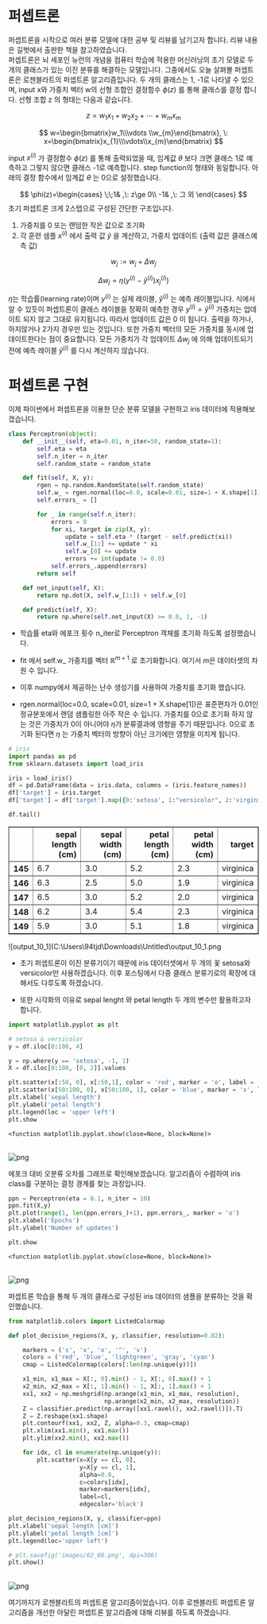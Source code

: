 # 퍼셉트론 

퍼셉트론을 시작으로 여러 분류 모델에 대한 공부 및 리뷰를 남기고자 합니다. 리뷰 내용은 길벗에서 출판한 책을 참고하였습니다.   
퍼셉트론은 뇌 세포인 뉴런의 개념을 컴퓨터 학습에 적용한 머신러닝의 초기 모델로 두 개의 클래스가 있는 이진 분류를 해결하는 모델입니다.
그중에서도 오늘 살펴볼 퍼셉트론은 로젠블라트의 퍼셉트론 알고리즘입니다. 
두 개의 클래스는 1, -1로 나타낼 수 있으며, input x와 가중치 벡터 w의 선형 조합인 결정함수 $\phi{(z)}$ 를 통해 클래스를 결정 합니다.
선형 조합 z 의 형태는 다음과 같습니다. 

$$
z = w_1x_1 + w_2x_2 + \cdots +w_mx_m
$$

$$
w=\begin{bmatrix}w_1\\\vdots \\w_{m}\end{bmatrix}, \:  x=\begin{bmatrix}x_{1}\\\vdots\\x_{m}\end{bmatrix}
$$


input $x^{(i)}$ 가 결정함수 $\phi{(z)}$ 를 통해 출력되었을 때, 임계값 $\theta$ 보다 크면 클래스 1로 예측하고 그렇지 않으면 클래스 -1로 예측합니다. step function의 형태와 동일합니다. 아래의 결정 함수에서 임계값 $\theta$ 는 0으로 설정했습니다.

$$
\phi(z)=\begin{cases}
\;\;1& ,\:  z\ge 0\\
-1& ,\:  그 외
\end{cases}
$$
초기 퍼셉트론 크게  2스텝으로 구성된 간단한 구조입니다.
1. 가중치를 0 또는 랜덤한 작은 값으로 초기화
2. 각 훈련 샘플 $x^{(i)}$ 에서 출력 값 $\hat{y}$ 을 계산하고, 가중치 업데이트 (출력 값은 클래스예측 값)

$$
w_j := w_j + {\Delta}w_j
$$

$$
{\Delta}w_j = {\eta}(y^{(i)}-\hat{y}^{(i)})x_j^{(i)})
$$

$\eta$는 학습률(learning rate)이며 $y^{(i)}$ 는 실제 레이블,  $\hat{y}^{(i)}$ 는 예측 레이블입니다. 식에서 알 수 있듯이 퍼셉트론이 클래스 레이블을 정확히 예측한 경우 $y^{(i)} = \hat{y}^{(i)}$ 가중치는 업데이트 되지 않고 그대로 유지됩니다. 따라서 업데이트 값은 0 이 됩니다. 출력을 하거나, 하지않거나 2가지 경우만 있는 것입니다. 또한 가중치 벡터의 모든 가중치를 동시에 업데이트한다는 점이 중요합니다. 모든 가중치가 각 업데이트 $\Delta{w_j}$ 에 의해 업데이트되기전에 예측 레이블 $\hat{y}^{(i)}$ 를 다시 계산하지 않습니다.  


# 퍼셉트론 구현

이제 파이썬에서 퍼셉트론을 이용한 단순 분류 모델을 구현하고 iris 데이터에 적용해보겠습니다.


```python
class Perceptron(object):
    def __init__(self, eta=0.01, n_iter=50, random_state=1):
        self.eta = eta
        self.n_iter = n_iter
        self.random_state = random_state

    def fit(self, X, y):
        rgen = np.random.RandomState(self.random_state)
        self.w_ = rgen.normal(loc=0.0, scale=0.01, size=1 + X.shape[1])
        self.errors_ = []

        for _ in range(self.n_iter):
            errors = 0
            for xi, target in zip(X, y):
                update = self.eta * (target - self.predict(xi))
                self.w_[1:] += update * xi
                self.w_[0] += update
                errors += int(update != 0.0)
            self.errors_.append(errors)
        return self

    def net_input(self, X):
        return np.dot(X, self.w_[1:]) + self.w_[0]

    def predict(self, X):
        return np.where(self.net_input(X) >= 0.0, 1, -1)
```

- 학습률 eta와 에포크 횟수 n_iter로 Perceptron 객체를 초기화 하도록 설정했습니다.  
- fit 에서 self.w_ 가중치를 벡터 $\mathbb{R}^{m+1}$ 로 초기화합니다. 여기서 $m$은 데이터셋의 차원 수 입니다.   

- 이후 numpy에서 제공하는 난수 생성기를 사용하여 가중치를 초기화 했습니다.   
- rgen.normal(loc=0.0, scale=0.01, size=1 + X.shape[1])은 표준편차가 0.01인 정규분포에서 랜덤 샘플링한 아주 작은 수 입니다. 가중치를 0으로 초기화 하지 않는 것은 가중치가 0이 아니어야 $\eta$가 분류결과에 영향을 주기 때문입니다. 0으로 초기화 된다면 $\eta$ 는 가중치 벡터의 방향이 아닌 크기에만 영향을 미치게 됩니다. 


```python
# iris
import pandas as pd
from sklearn.datasets import load_iris

iris = load_iris()
df = pd.DataFrame(data = iris.data, columns = (iris.feature_names)) 
df['target'] = iris.target
df['target'] = df['target'].map({0:'setosa', 1:"versicolor", 2:'virginica'})
```


```python
df.tail()
```




<div>
<style scoped>
    .dataframe tbody tr th:only-of-type {
        vertical-align: middle;
    }

    .dataframe tbody tr th {
        vertical-align: top;
    }
    
    .dataframe thead th {
        text-align: right;
    }
</style>
<table border="1" class="dataframe">
  <thead>
    <tr style="text-align: right;">
      <th></th>
      <th>sepal length (cm)</th>
      <th>sepal width (cm)</th>
      <th>petal length (cm)</th>
      <th>petal width (cm)</th>
      <th>target</th>
    </tr>
  </thead>
  <tbody>
    <tr>
      <th>145</th>
      <td>6.7</td>
      <td>3.0</td>
      <td>5.2</td>
      <td>2.3</td>
      <td>virginica</td>
    </tr>
    <tr>
      <th>146</th>
      <td>6.3</td>
      <td>2.5</td>
      <td>5.0</td>
      <td>1.9</td>
      <td>virginica</td>
    </tr>
    <tr>
      <th>147</th>
      <td>6.5</td>
      <td>3.0</td>
      <td>5.2</td>
      <td>2.0</td>
      <td>virginica</td>
    </tr>
    <tr>
      <th>148</th>
      <td>6.2</td>
      <td>3.4</td>
      <td>5.4</td>
      <td>2.3</td>
      <td>virginica</td>
    </tr>
    <tr>
      <th>149</th>
      <td>5.9</td>
      <td>3.0</td>
      <td>5.1</td>
      <td>1.8</td>
      <td>virginica</td>
    </tr>
  </tbody>
</table>
</div>![output_10_1](C:\Users\94tjd\Downloads\Untitled\output_10_1.png



- 초기 퍼셉트론이 이진 분류기이기 때문에 iris 데이터셋에서 두 개의 꽃 setosa와 versicolor만 사용하겠습니다. 이후 포스팅에서 다중 클래스 분류기로의 확장에 대해서도 다루도록 하겠습니다. 

- 또한 시각화의 이유로 sepal lenght 와 petal length 두 개의 변수만 활용하고자 합니다.


```python
import matplotlib.pyplot as plt

# setosa & versicolor
y = df.iloc[0:100, 4]

y = np.where(y == 'setosa', -1, 1)
X = df.iloc[0:100, [0, 2]].values
```


```python
plt.scatter(x[:50, 0], x[:50,1], color = 'red', marker = 'o', label = 'setosa')
plt.scatter(x[50:100, 0], x[50:100, 1], color = 'blue', marker = 'x', label = 'versicolor')
plt.xlabel('sepal length')
plt.ylabel('petal length')
plt.legend(loc = 'upper left')
plt.show
```




    <function matplotlib.pyplot.show(close=None, block=None)>




​    
![png](output_8_1.png)
​    


에포크 대비 오분류 오차를 그래프로 확인해보겠습니다. 알고리즘이 수렴하여 iris class를 구분하는 결정 경계를 찾는 과정입니다.


```python
ppn = Perceptron(eta = 0.1, n_iter = 10)
ppn.fit(X,y)
plt.plot(range(1, len(ppn.errors_)+1), ppn.errors_, marker = 'o')
plt.xlabel('Epochs')
plt.ylabel('Number of updates')

plt.show
```




    <function matplotlib.pyplot.show(close=None, block=None)>




​    
![png](output_10_1.png)
​    


퍼셉트론 학습을 통해 두 개의 클래스로 구성된 iris 데이터의 샘플을 분류하는 것을 확인했습니다.


```python
from matplotlib.colors import ListedColormap

def plot_decision_regions(X, y, classifier, resolution=0.02):

    markers = ('s', 'x', 'o', '^', 'v')
    colors = ('red', 'blue', 'lightgreen', 'gray', 'cyan')
    cmap = ListedColormap(colors[:len(np.unique(y))])

    x1_min, x1_max = X[:, 0].min() - 1, X[:, 0].max() + 1
    x2_min, x2_max = X[:, 1].min() - 1, X[:, 1].max() + 1
    xx1, xx2 = np.meshgrid(np.arange(x1_min, x1_max, resolution),
                           np.arange(x2_min, x2_max, resolution))
    Z = classifier.predict(np.array([xx1.ravel(), xx2.ravel()]).T)
    Z = Z.reshape(xx1.shape)
    plt.contourf(xx1, xx2, Z, alpha=0.3, cmap=cmap)
    plt.xlim(xx1.min(), xx1.max())
    plt.ylim(xx2.min(), xx2.max())

    for idx, cl in enumerate(np.unique(y)):
        plt.scatter(x=X[y == cl, 0], 
                    y=X[y == cl, 1],
                    alpha=0.8, 
                    c=colors[idx],
                    marker=markers[idx], 
                    label=cl, 
                    edgecolor='black')

```


```python
plot_decision_regions(X, y, classifier=ppn)
plt.xlabel('sepal length [cm]')
plt.ylabel('petal length [cm]')
plt.legend(loc='upper left')

# plt.savefig('images/02_08.png', dpi=300)
plt.show()
```


​    
![png](output_13_0.png)
​    


여기까지가 로젠블라트의 퍼셉트론 알고리즘이었습니다. 이후 로젠블라트 퍼셉트론 알고리즘을 개선한 아달린 퍼셉트론 알고리즘에 대해 리뷰를 하도록 하겠습니다.
